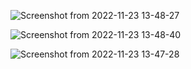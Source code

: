 ![Screenshot from 2022-11-23 13-48-27](https://user-images.githubusercontent.com/20908007/203553665-12e86386-fda1-4b8e-8a13-ccdb0f07ec10.png)


![Screenshot from 2022-11-23 13-48-40](https://user-images.githubusercontent.com/20908007/203553352-7cf36db7-28a9-4c3d-aef7-d9e6d2b35104.png)

![Screenshot from 2022-11-23 13-47-28](https://user-images.githubusercontent.com/20908007/203553389-49e2cb12-f590-4e13-987a-cfb9e1251d08.png)

